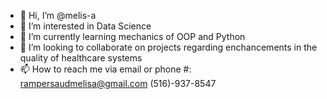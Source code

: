 - 👋 Hi, I’m @melis-a
- 👀 I’m interested in Data Science 
- 🌱 I’m currently learning mechanics of OOP and Python 
- 💞️ I’m looking to collaborate on projects regarding enchancements in the quality of healthcare systems 
- 📫 How to reach me via email or phone #: rampersaudmelisa@gmail.com  (516)-937-8547

<!---
melis-a/melis-a is a ✨ special ✨ repository because its `README.md` (this file) appears on your GitHub profile.
You can click the Preview link to take a look at your changes.
--->
